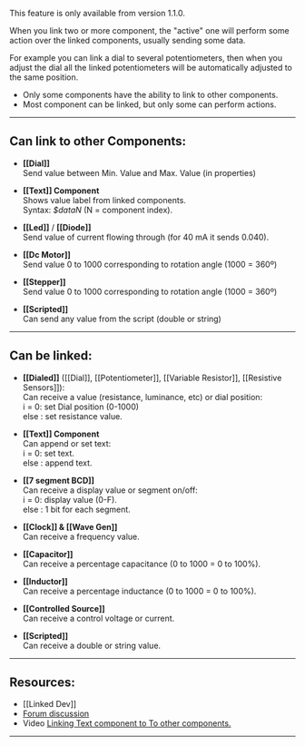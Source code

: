 This feature is only available from version 1.1.0.

When you link two or more component, the "active" one will perform some action over the linked components, usually sending some data. <br>

For example you can link a dial to several potentiometers, then when you adjust the dial all the linked potentiometers will be automatically adjusted to the same position.

- Only some components have the ability to link to other components.
- Most component can be linked, but only some can perform actions.

---

## Can link to other Components:

- **[[Dial]]**<br>
    Send value between Min. Value and Max. Value (in properties)

- **[[Text]] Component**<br>
    Shows value label from linked components.<br>
    Syntax: *$dataN*   (N = component index).<br>

- **[[Led]]** / **[[Diode]]**<br>
    Send value of current flowing through (for 40 mA it sends 0.040).<br>

- **[[Dc Motor]]**<br>
    Send value 0 to 1000 corresponding to rotation angle (1000 = 360º)<br>

- **[[Stepper]]**<br>
    Send value 0 to 1000 corresponding to rotation angle (1000 = 360º)<br>

- **[[Scripted]]**<br>
    Can send any value from the script (double or string)<br>
---

## Can be linked:

- **[[Dialed]]** ([[Dial]], [[Potentiometer]], [[Variable Resistor]], [[Resistive Sensors]]):<br>
    Can receive a value (resistance, luminance, etc) or dial position:<br>
    i = 0: set Dial position (0-1000)<br>
    else : set resistance value.<br>

- **[[Text]] Component**<br>
    Can append or set text:<br>
    i = 0: set text.<br>
    else : append text.<br>

- **[[7 segment BCD]]**<br>
    Can receive a display value or segment on/off:<br>
    i = 0: display value (0-F).<br>
    else : 1 bit for each segment.<br>

- **[[Clock]] & [[Wave Gen]]**<br>
    Can receive a frequency value.<br>

- **[[Capacitor]]**<br>
    Can receive a percentage capacitance (0 to 1000 = 0 to 100%).<br>

- **[[Inductor]]**<br>
    Can receive a  percentage inductance (0 to 1000 = 0 to 100%).<br>

- **[[Controlled Source]]**<br>
    Can receive a control voltage or current.<br>

- **[[Scripted]]**<br>
    Can receive a double or string value.<br>

---

## Resources:

- [[Linked Dev]]
- [Forum discussion](https://simulide.forumotion.com/t1556-linking-components)
- Video [Linking Text component to To other components.](https://youtu.be/k7gzxlZPyco)

---

